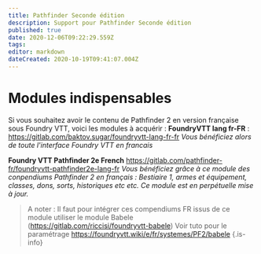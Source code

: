 ```yaml
---
title: Pathfinder Seconde édition
description: Support pour Pathfinder Seconde édition
published: true
date: 2020-12-06T09:22:29.559Z
tags: 
editor: markdown
dateCreated: 2020-10-19T09:41:07.004Z
---
```


# Modules indispensables
Si vous souhaitez avoir le contenu de Pathfinder 2 en version française sous Foundry VTT, voici les modules à acquérir :
**FoundryVTT lang fr-FR** : https://gitlab.com/baktov.sugar/foundryvtt-lang-fr-fr
*Vous bénéficiez alors de toute l'interface Foundry VTT en francais*

**Foundry VTT Pathfinder 2e French** https://gitlab.com/pathfinder-fr/foundryvtt-pathfinder2e-lang-fr 
*Vous bénéficiez grâce à ce module des conpendiums Pathfinder 2 en français : Bestiaire 1, armes et équipement, classes, dons, sorts, historiques etc etc. Ce module est en perpétuelle mise à jour.* 
> A noter : Il faut pour intégrer ces compendiums FR issus de ce module utiliser le module Babele (https://gitlab.com/riccisi/foundryvtt-babele) 
Voir tuto pour le paramétrage https://foundryvtt.wiki/e/fr/systemes/PF2/babele
{.is-info}

